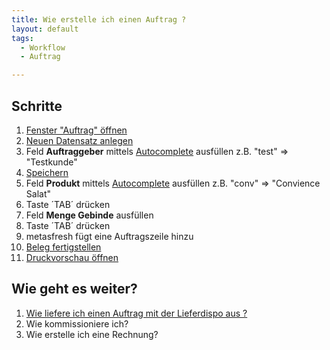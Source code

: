 ```yaml
---
title: Wie erstelle ich einen Auftrag ?
layout: default
tags:
  - Workflow
  - Auftrag

---
```

## Schritte
1. [Fenster "Auftrag" öffnen](Wie_finde_und_öffne_ich_ein_Fenster)
1. [Neuen Datensatz anlegen](Wie_lege_ich_einen_neuen_datensatz_an)
1. Feld **Auftraggeber** mittels [Autocomplete](Wie_benutze_ich_Autocomplete) ausfüllen
  z.B. "test" => "Testkunde"
1. [Speichern](Wie_lege_ich_einen_neuen_datensatz_an)
1. Feld **Produkt** mittels [Autocomplete](Wie_benutze_ich_Autocomplete) ausfüllen
  z.B. "conv" => "Convience Salat"
1. Taste ´TAB´ drücken
1. Feld **Menge Gebinde** ausfüllen
1. Taste ´TAB´ drücken
1. metasfresh fügt eine Auftragszeile hinzu
1. [Beleg fertigstellen](Wie_stelle_ich_einen_Beleg_fertig)
1. [Druckvorschau öffnen](Wie_oeffne_ich_die_Druckvorschau)


## Wie geht es weiter?
1. [Wie liefere ich einen Auftrag mit der Lieferdispo aus ?](Wie_liefere_ich_einen_Auftrag_mit_der_Lieferdispo_aus)
1. Wie kommissioniere ich?
1. Wie erstelle ich eine Rechnung?
